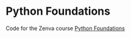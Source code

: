# Python Foundations
Code for the Zenva course [Python Foundations](https://academy.zenva.com/course/python-foundations/)


